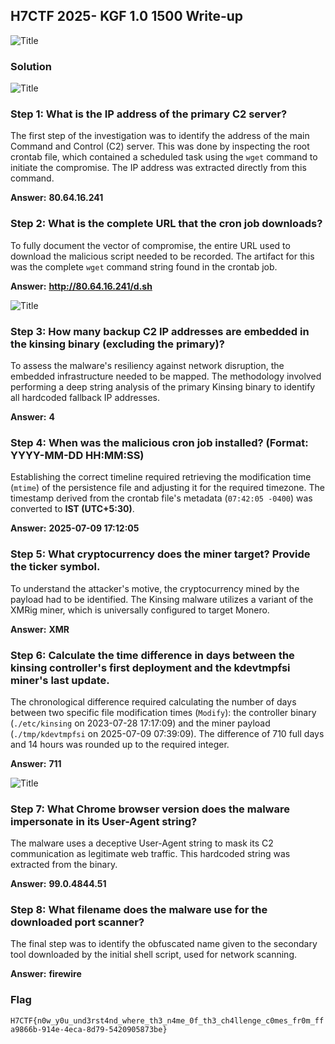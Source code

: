 ## H7CTF 2025- KGF 1.0 1500 Write-up

![Title](images/Title.jpg)

### Solution

![Title](images/1.png)

### Step 1: What is the IP address of the primary C2 server?

The first step of the investigation was to identify the address of the main Command and Control (C2) server. This was done by inspecting the root crontab file, which contained a scheduled task using the `wget` command to initiate the compromise. The IP address was extracted directly from this command.

**Answer:** **80.64.16.241**



### Step 2: What is the complete URL that the cron job downloads?

To fully document the vector of compromise, the entire URL used to download the malicious script needed to be recorded. The artifact for this was the complete `wget` command string found in the crontab job.

**Answer:** **http://80.64.16.241/d.sh**



![Title](images/2.png)

### Step 3: How many backup C2 IP addresses are embedded in the kinsing binary (excluding the primary)?

To assess the malware's resiliency against network disruption, the embedded infrastructure needed to be mapped. The methodology involved performing a deep string analysis of the primary Kinsing binary to identify all hardcoded fallback IP addresses.

**Answer:** **4**



### Step 4: When was the malicious cron job installed? (Format: YYYY-MM-DD HH:MM:SS)

Establishing the correct timeline required retrieving the modification time (`mtime`) of the persistence file and adjusting it for the required timezone. The timestamp derived from the crontab file's metadata (`07:42:05 -0400`) was converted to **IST (UTC+5:30)**.

**Answer:** **2025-07-09 17:12:05**



### Step 5: What cryptocurrency does the miner target? Provide the ticker symbol.

To understand the attacker's motive, the cryptocurrency mined by the payload had to be identified. The Kinsing malware utilizes a variant of the XMRig miner, which is universally configured to target Monero.

**Answer:** **XMR**



### Step 6: Calculate the time difference in days between the kinsing controller's first deployment and the kdevtmpfsi miner's last update.

The chronological difference required calculating the number of days between two specific file modification times (`Modify`): the controller binary (`./etc/kinsing` on 2023-07-28 17:17:09) and the miner payload (`./tmp/kdevtmpfsi` on 2025-07-09 07:39:09). The difference of 710 full days and 14 hours was rounded up to the required integer.

**Answer:** **711**



![Title](images/3.png)

### Step 7: What Chrome browser version does the malware impersonate in its User-Agent string?

The malware uses a deceptive User-Agent string to mask its C2 communication as legitimate web traffic. This hardcoded string was extracted from the binary.

**Answer:** **99.0.4844.51**



### Step 8: What filename does the malware use for the downloaded port scanner?

The final step was to identify the obfuscated name given to the secondary tool downloaded by the initial shell script, used for network scanning.

**Answer:** **firewire**



### Flag

`H7CTF{n0w_y0u_und3rst4nd_where_th3_n4me_0f_th3_ch4llenge_c0mes_fr0m_ffa9866b-914e-4eca-8d79-5420905873be}`